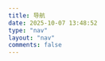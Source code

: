 ```yaml
---
title: 导航
date: 2025-10-07 13:48:52
type: "nav"
layout: "nav"
comments: false
---
```


<script>
  window.location.href = "https://nav-lfuv.vercel.app";
</script>
